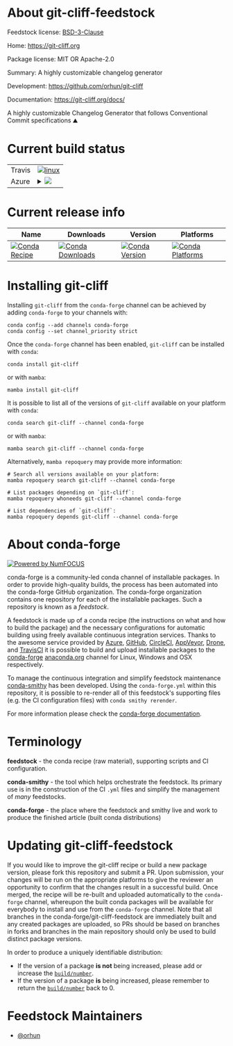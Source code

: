 About git-cliff-feedstock
=========================

Feedstock license: [BSD-3-Clause](https://github.com/conda-forge/git-cliff-feedstock/blob/main/LICENSE.txt)

Home: https://git-cliff.org

Package license: MIT OR Apache-2.0

Summary: A highly customizable changelog generator

Development: https://github.com/orhun/git-cliff

Documentation: https://git-cliff.org/docs/

A highly customizable Changelog Generator that follows Conventional Commit specifications ⛰️

Current build status
====================


<table><tr>
    <td>Travis</td>
    <td>
      <a href="https://app.travis-ci.com/conda-forge/git-cliff-feedstock">
        <img alt="linux" src="https://img.shields.io/travis/com/conda-forge/git-cliff-feedstock/main.svg?label=Linux">
      </a>
    </td>
  </tr>
    
  <tr>
    <td>Azure</td>
    <td>
      <details>
        <summary>
          <a href="https://dev.azure.com/conda-forge/feedstock-builds/_build/latest?definitionId=21668&branchName=main">
            <img src="https://dev.azure.com/conda-forge/feedstock-builds/_apis/build/status/git-cliff-feedstock?branchName=main">
          </a>
        </summary>
        <table>
          <thead><tr><th>Variant</th><th>Status</th></tr></thead>
          <tbody><tr>
              <td>linux_64</td>
              <td>
                <a href="https://dev.azure.com/conda-forge/feedstock-builds/_build/latest?definitionId=21668&branchName=main">
                  <img src="https://dev.azure.com/conda-forge/feedstock-builds/_apis/build/status/git-cliff-feedstock?branchName=main&jobName=linux&configuration=linux%20linux_64_" alt="variant">
                </a>
              </td>
            </tr><tr>
              <td>linux_aarch64</td>
              <td>
                <a href="https://dev.azure.com/conda-forge/feedstock-builds/_build/latest?definitionId=21668&branchName=main">
                  <img src="https://dev.azure.com/conda-forge/feedstock-builds/_apis/build/status/git-cliff-feedstock?branchName=main&jobName=linux&configuration=linux%20linux_aarch64_" alt="variant">
                </a>
              </td>
            </tr><tr>
              <td>linux_ppc64le</td>
              <td>
                <a href="https://dev.azure.com/conda-forge/feedstock-builds/_build/latest?definitionId=21668&branchName=main">
                  <img src="https://dev.azure.com/conda-forge/feedstock-builds/_apis/build/status/git-cliff-feedstock?branchName=main&jobName=linux&configuration=linux%20linux_ppc64le_" alt="variant">
                </a>
              </td>
            </tr><tr>
              <td>osx_64</td>
              <td>
                <a href="https://dev.azure.com/conda-forge/feedstock-builds/_build/latest?definitionId=21668&branchName=main">
                  <img src="https://dev.azure.com/conda-forge/feedstock-builds/_apis/build/status/git-cliff-feedstock?branchName=main&jobName=osx&configuration=osx%20osx_64_" alt="variant">
                </a>
              </td>
            </tr><tr>
              <td>osx_arm64</td>
              <td>
                <a href="https://dev.azure.com/conda-forge/feedstock-builds/_build/latest?definitionId=21668&branchName=main">
                  <img src="https://dev.azure.com/conda-forge/feedstock-builds/_apis/build/status/git-cliff-feedstock?branchName=main&jobName=osx&configuration=osx%20osx_arm64_" alt="variant">
                </a>
              </td>
            </tr><tr>
              <td>win_64</td>
              <td>
                <a href="https://dev.azure.com/conda-forge/feedstock-builds/_build/latest?definitionId=21668&branchName=main">
                  <img src="https://dev.azure.com/conda-forge/feedstock-builds/_apis/build/status/git-cliff-feedstock?branchName=main&jobName=win&configuration=win%20win_64_" alt="variant">
                </a>
              </td>
            </tr>
          </tbody>
        </table>
      </details>
    </td>
  </tr>
</table>

Current release info
====================

| Name | Downloads | Version | Platforms |
| --- | --- | --- | --- |
| [![Conda Recipe](https://img.shields.io/badge/recipe-git--cliff-green.svg)](https://anaconda.org/conda-forge/git-cliff) | [![Conda Downloads](https://img.shields.io/conda/dn/conda-forge/git-cliff.svg)](https://anaconda.org/conda-forge/git-cliff) | [![Conda Version](https://img.shields.io/conda/vn/conda-forge/git-cliff.svg)](https://anaconda.org/conda-forge/git-cliff) | [![Conda Platforms](https://img.shields.io/conda/pn/conda-forge/git-cliff.svg)](https://anaconda.org/conda-forge/git-cliff) |

Installing git-cliff
====================

Installing `git-cliff` from the `conda-forge` channel can be achieved by adding `conda-forge` to your channels with:

```
conda config --add channels conda-forge
conda config --set channel_priority strict
```

Once the `conda-forge` channel has been enabled, `git-cliff` can be installed with `conda`:

```
conda install git-cliff
```

or with `mamba`:

```
mamba install git-cliff
```

It is possible to list all of the versions of `git-cliff` available on your platform with `conda`:

```
conda search git-cliff --channel conda-forge
```

or with `mamba`:

```
mamba search git-cliff --channel conda-forge
```

Alternatively, `mamba repoquery` may provide more information:

```
# Search all versions available on your platform:
mamba repoquery search git-cliff --channel conda-forge

# List packages depending on `git-cliff`:
mamba repoquery whoneeds git-cliff --channel conda-forge

# List dependencies of `git-cliff`:
mamba repoquery depends git-cliff --channel conda-forge
```


About conda-forge
=================

[![Powered by
NumFOCUS](https://img.shields.io/badge/powered%20by-NumFOCUS-orange.svg?style=flat&colorA=E1523D&colorB=007D8A)](https://numfocus.org)

conda-forge is a community-led conda channel of installable packages.
In order to provide high-quality builds, the process has been automated into the
conda-forge GitHub organization. The conda-forge organization contains one repository
for each of the installable packages. Such a repository is known as a *feedstock*.

A feedstock is made up of a conda recipe (the instructions on what and how to build
the package) and the necessary configurations for automatic building using freely
available continuous integration services. Thanks to the awesome service provided by
[Azure](https://azure.microsoft.com/en-us/services/devops/), [GitHub](https://github.com/),
[CircleCI](https://circleci.com/), [AppVeyor](https://www.appveyor.com/),
[Drone](https://cloud.drone.io/welcome), and [TravisCI](https://travis-ci.com/)
it is possible to build and upload installable packages to the
[conda-forge](https://anaconda.org/conda-forge) [anaconda.org](https://anaconda.org/)
channel for Linux, Windows and OSX respectively.

To manage the continuous integration and simplify feedstock maintenance
[conda-smithy](https://github.com/conda-forge/conda-smithy) has been developed.
Using the ``conda-forge.yml`` within this repository, it is possible to re-render all of
this feedstock's supporting files (e.g. the CI configuration files) with ``conda smithy rerender``.

For more information please check the [conda-forge documentation](https://conda-forge.org/docs/).

Terminology
===========

**feedstock** - the conda recipe (raw material), supporting scripts and CI configuration.

**conda-smithy** - the tool which helps orchestrate the feedstock.
                   Its primary use is in the construction of the CI ``.yml`` files
                   and simplify the management of *many* feedstocks.

**conda-forge** - the place where the feedstock and smithy live and work to
                  produce the finished article (built conda distributions)


Updating git-cliff-feedstock
============================

If you would like to improve the git-cliff recipe or build a new
package version, please fork this repository and submit a PR. Upon submission,
your changes will be run on the appropriate platforms to give the reviewer an
opportunity to confirm that the changes result in a successful build. Once
merged, the recipe will be re-built and uploaded automatically to the
`conda-forge` channel, whereupon the built conda packages will be available for
everybody to install and use from the `conda-forge` channel.
Note that all branches in the conda-forge/git-cliff-feedstock are
immediately built and any created packages are uploaded, so PRs should be based
on branches in forks and branches in the main repository should only be used to
build distinct package versions.

In order to produce a uniquely identifiable distribution:
 * If the version of a package **is not** being increased, please add or increase
   the [``build/number``](https://docs.conda.io/projects/conda-build/en/latest/resources/define-metadata.html#build-number-and-string).
 * If the version of a package **is** being increased, please remember to return
   the [``build/number``](https://docs.conda.io/projects/conda-build/en/latest/resources/define-metadata.html#build-number-and-string)
   back to 0.

Feedstock Maintainers
=====================

* [@orhun](https://github.com/orhun/)

